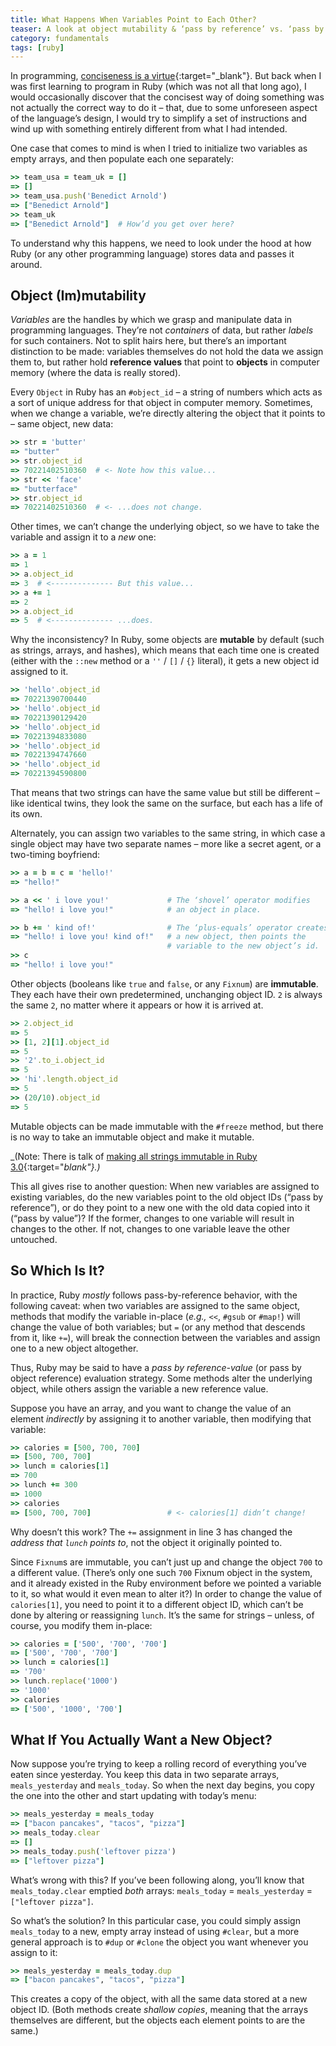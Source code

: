 ```yaml
---
title: What Happens When Variables Point to Each Other?
teaser: A look at object mutability & ‘pass by reference’ vs. ‘pass by value’, and how they affect the behavior of variables in Ruby.
category: fundamentals
tags: [ruby]
---
```


In programming, [conciseness is a virtue][sip]{:target="_blank"}. But back when I was first learning to program in Ruby (which was not all that long ago), I would occasionally discover that the concisest way of doing something was not actually the correct way to do it – that, due to some unforeseen aspect of the language’s design, I would try to simplify a set of instructions and wind up with something entirely different from what I had intended. 

One case that comes to mind is when I tried to initialize two variables as empty arrays, and then populate each one separately:

~~~ ruby
>> team_usa = team_uk = []
=> []
>> team_usa.push('Benedict Arnold')
=> ["Benedict Arnold"]
>> team_uk
=> ["Benedict Arnold"]  # How’d you get over here?
~~~

To understand why this happens, we need to look under the hood at how Ruby (or any other programming language) stores data and passes it around.

Object (Im)mutability
---------------------

<dfn>Variables</dfn> are the handles by which we grasp and manipulate data in programming languages. They’re not _containers_ of data, but rather _labels_ for such containers. Not to split hairs here, but there’s an important distinction to be made: variables themselves do not hold the data we assign them to, but rather hold **reference values** that point to **objects** in computer memory (where the data is really stored).

Every `Object` in Ruby has an `#object_id` – a string of numbers which acts as a sort of unique address for that object in computer memory. Sometimes, when we change a variable, we’re directly altering the object that it points to – same object, new data: 

~~~ ruby
>> str = 'butter'
=> "butter"
>> str.object_id
=> 70221402510360  # <- Note how this value...
>> str << 'face'
=> "butterface"
>> str.object_id
=> 70221402510360  # <- ...does not change.
~~~

Other times, we can’t change the underlying object, so we have to take the variable and assign it to a _new_ one:

~~~ ruby
>> a = 1
=> 1
>> a.object_id
=> 3  # <-------------- But this value...
>> a += 1
=> 2
>> a.object_id
=> 5  # <-------------- ...does.
~~~

Why the inconsistency? In Ruby, some objects are **mutable** by default (such as strings, arrays, and hashes), which means that each time one is created (either with the `::new` method or a `''` / `[]` / `{}` literal), it gets a new object id assigned to it. 

~~~ ruby
>> 'hello'.object_id
=> 70221390700440
>> 'hello'.object_id
=> 70221390129420
>> 'hello'.object_id
=> 70221394833080
>> 'hello'.object_id
=> 70221394747660
>> 'hello'.object_id
=> 70221394590800
~~~

That means that two strings can have the same value but still be different – like identical twins, they look the same on the surface, but each has a life of its own.

Alternately, you can assign two variables to the same string, in which case a single object may have two separate names – more like a secret agent, or a two-timing boyfriend:

~~~ ruby
>> a = b = c = 'hello!'
=> "hello!"

>> a << ' i love you!'             # The ‘shovel’ operator modifies
=> "hello! i love you!"            # an object in place.

>> b += ' kind of!'                # The ‘plus-equals’ operator creates
=> "hello! i love you! kind of!"   # a new object, then points the 
                                   # variable to the new object’s id.
>> c
=> "hello! i love you!"
~~~

Other objects (booleans like `true` and `false`, or any `Fixnum`) are **immutable**. They each have their own predetermined, unchanging object ID. `2` is always the same `2`, no matter where it appears or how it is arrived at.

~~~ ruby
>> 2.object_id
=> 5
>> [1, 2][1].object_id
=> 5
>> '2'.to_i.object_id
=> 5
>> 'hi'.length.object_id
=> 5
>> (20/10).object_id
=> 5
~~~

Mutable objects can be made immutable with the `#freeze` method, but there is no way to take an immutable object and make it mutable.

_(Note: There is talk of [making all strings immutable in Ruby 3.0][tweet]{:target="_blank"}.)_

This all gives rise to another question: When new variables are assigned to existing variables, do the new variables point to the old object IDs (“pass by reference”), or do they point to a new one with the old data copied into it (“pass by value”)? If the former, changes to one variable will result in changes to the other. If not, changes to one variable leave the other untouched. 

So Which Is It?
---------------

In practice, Ruby _mostly_ follows pass-by-reference behavior, with the following caveat: when two variables are assigned to the same object, methods that modify the variable in-place (<i class="foreign">e.g.,</i> `<<`, `#gsub` or `#map!`) will change the value of both variables; but `=` (or any method that descends from it, like `+=`), will break the connection between the variables and assign one to a new object altogether.

Thus, Ruby may be said to have a <dfn>pass by reference-value</dfn> (or pass by object reference) evaluation strategy. Some methods alter the underlying object, while others assign the variable a new reference value.

Suppose you have an array, and you want to change the value of an element _indirectly_ by assigning it to another variable, then modifying that variable:

~~~ ruby
>> calories = [500, 700, 700]
=> [500, 700, 700]
>> lunch = calories[1]
=> 700
>> lunch += 300
=> 1000 
>> calories
=> [500, 700, 700]                 # <- calories[1] didn’t change!
~~~

Why doesn’t this work? The `+=` assignment in line 3 has changed the _address that `lunch` points to_, not the object it originally pointed to.

Since `Fixnum`s are immutable, you can’t just up and change the object `700` to a different value. (There’s only one such `700` Fixnum object in the system, and it already existed in the Ruby environment before we pointed a variable to it, so what would it even mean to alter it?) In order to change the value of `calories[1]`, you need to point it to a different object ID, which can’t be done by altering or reassigning `lunch`. It’s the same for strings – unless, of course, you modify them in-place:

~~~ ruby
>> calories = ['500', '700', '700']
=> ['500', '700', '700']
>> lunch = calories[1]
=> '700'
>> lunch.replace('1000')
=> '1000' 
>> calories
=> ['500', '1000', '700']
~~~

What If You Actually Want a New Object?
---------------------------------------

Now suppose you’re trying to keep a rolling record of everything you’ve eaten since yesterday. You keep this data in two separate arrays, `meals_yesterday` and `meals_today`. So when the next day begins, you copy the one into the other and start updating with today’s menu:

~~~ ruby
>> meals_yesterday = meals_today
=> ["bacon pancakes", "tacos", "pizza"]
>> meals_today.clear
=> []
>> meals_today.push('leftover pizza')
=> ["leftover pizza"]
~~~

What’s wrong with this? If you’ve been following along, you’ll know that `meals_today.clear` emptied _both_ arrays: `meals_today` = `meals_yesterday` = `["leftover pizza"]`.

So what’s the solution? In this particular case, you could simply assign `meals_today` to a new, empty array instead of using `#clear`, but a more general approach is to `#dup` or `#clone` the object you want whenever you assign to it:

~~~ ruby
>> meals_yesterday = meals_today.dup
=> ["bacon pancakes", "tacos", "pizza"]
~~~

This creates a copy of the object, with all the same data stored at a new object ID. (Both methods create <dfn>shallow copies</dfn>, meaning that the arrays themselves are different, but the objects each element points to are the same.)

[sip]: http://www.paulgraham.com/power.html
[tweet]: https://twitter.com/yukihiro_matz/status/634386185507311616?lang=en
